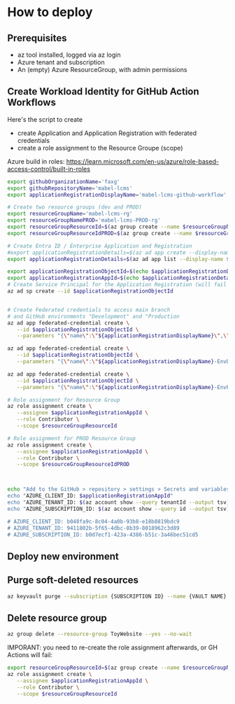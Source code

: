 # How to deploy

## Prerequisites
- az tool installed, logged via az login
- Azure tenant and subscription 
- An (empty) Azure ResourceGroup, with admin permissions


## Create Workload Identity for GitHub Action Workflows

Here's the script to create 
- create Application and Application Registration with federated credentials
- create a role assignment to the Resource Groupe (scope)

Azure build in roles:
https://learn.microsoft.com/en-us/azure/role-based-access-control/built-in-roles

```bash
export githubOrganizationName='faxg'
export githubRepositoryName='mabel-lcms'
export applicationRegistrationDisplayName='mabel-lcms-github-workflow'

# Create two resource groups (dev and PROD)
export resourceGroupName='mabel-lcms-rg'
export resourceGroupNamePROD='mabel-lcms-PROD-rg'
export resourceGroupResourceId=$(az group create --name $resourceGroupName --location westeurope --query id --output tsv)
export resourceGroupResourceIdPROD=$(az group create --name $resourceGroupNamePROD --location switzerlandnorth --query id --output tsv)

# Create Entra ID / Enterprise Application and Registration
#export applicationRegistrationDetails=$(az ad app create --display-name $applicationRegistrationDisplayName)
export applicationRegistrationDetails=$(az ad app list --display-name $applicationRegistrationDisplayName --query "[0].{id:id, appId:appId}")

export applicationRegistrationObjectId=$(echo $applicationRegistrationDetails | jq -r '.id')
export applicationRegistrationAppId=$(echo $applicationRegistrationDetails | jq -r '.appId')
# Create Service Principal for the Application Registration (will fail if exists)
az ad sp create --id $applicationRegistrationObjectId


# Create Federated credentials to access main branch
# and GitHub environments "Development" and "Production 
az ad app federated-credential create \
   --id $applicationRegistrationObjectId \
   --parameters "{\"name\":\"${applicationRegistrationDisplayName}\",\"issuer\":\"https://token.actions.githubusercontent.com\",\"subject\":\"repo:${githubOrganizationName}/${githubRepositoryName}:ref:refs/heads/main\",\"audiences\":[\"api://AzureADTokenExchange\"]}"

az ad app federated-credential create \
   --id $applicationRegistrationObjectId \
   --parameters "{\"name\":\"${applicationRegistrationDisplayName}-EnvDevelopment\",\"issuer\":\"https://token.actions.githubusercontent.com\",\"subject\":\"repo:${githubOrganizationName}/${githubRepositoryName}:environment:Development\",\"audiences\":[\"api://AzureADTokenExchange\"]}"

az ad app federated-credential create \
   --id $applicationRegistrationObjectId \
   --parameters "{\"name\":\"${applicationRegistrationDisplayName}-EnvProduction\",\"issuer\":\"https://token.actions.githubusercontent.com\",\"subject\":\"repo:${githubOrganizationName}/${githubRepositoryName}:environment:Production\",\"audiences\":[\"api://AzureADTokenExchange\"]}"

# Role assignment for Resource Group
az role assignment create \
   --assignee $applicationRegistrationAppId \
   --role Contributor \
   --scope $resourceGroupResourceId

# Role assignment for PROD Resource Group
az role assignment create \
   --assignee $applicationRegistrationAppId \
   --role Contributor \
   --scope $resourceGroupResourceIdPROD



echo "Add to the GitHub > repository > settings > Secrets and variables > Actions
echo "AZURE_CLIENT_ID: $applicationRegistrationAppId"
echo "AZURE_TENANT_ID: $(az account show --query tenantId --output tsv)"
echo "AZURE_SUBSCRIPTION_ID: $(az account show --query id --output tsv)"

# AZURE_CLIENT_ID: b048fa9c-8c04-4a0b-93b8-e18b8819bdc9
# AZURE_TENANT_ID: 9411802b-5f65-4dbc-8b39-8018962c3d89
# AZURE_SUBSCRIPTION_ID: b0d7ecf1-423a-4386-b51c-3a46bec51cd5
```




## Deploy new environment

## Purge soft-deleted resources
```bash
az keyvault purge --subscription {SUBSCRIPTION ID} --name {VAULT NAME}
```


## Delete resource group
```bash
az group delete --resource-group ToyWebsite --yes --no-wait
```

IMPORANT: you need to re-create the role assignment afterwards, or GH Actions will fail:
```bash
export resourceGroupResourceId=$(az group create --name $resourceGroupName --location westeurope --query id --output tsv)
az role assignment create \
   --assignee $applicationRegistrationAppId \
   --role Contributor \
   --scope $resourceGroupResourceId
```